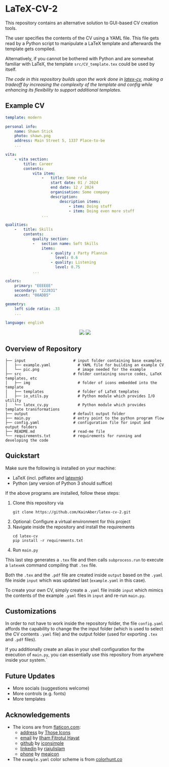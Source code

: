 # LaTeX-CV-2

This repository contains an alternative solution to GUI-based CV creation tools.

The user specifies the contents of the CV using a YAML file. This file gets read by a Python script
to manipulate a LaTeX template and afterwards the template gets compiled.

Alternatively, if you cannot be bothered with Python and are somewhat familiar with LaTeX, the template `src/CV_template.tex` could be used by itself.

*The code in this repository builds upon the work done in [latex-cv](https://github.com/KainAber/latex-cv),
making a tradeoff by increasing the complexity of the template and config while enhancing its flexibility to support additional templates.*

## Example CV

```yaml
template: modern

personal info:
    name: Shawn Stick
    photo: shawn.png
    address: Main Street 5, 1337 Place-to-be
    ...

vita:
    - vita section:
        title: Career
        contents:
            vita item:
                -   title: Some role
                    start date: 01 / 2024
                    end date: 12 / 2024
                    organisation: Some company
                    description:
                        description items:
                            - item: Doing stuff
                            - item: Doing even more stuff
                ...

qualities:
    -   title: Skills
        contents:
            quality section:
            -   section name: Soft Skills
                items:
                    - quality : Party Plannin
                      level: 0.6
                    - quality: Listening
                      level: 0.75
            ...

colors:
    primary: "EEEEEE"
    secondary: "222831"
    accent: "00ADB5"

geometry:
    left side ratio: .33
    ...

language: english

```
<div align="center">
<img src="src/templates/classic_example.png" style="height: auto; max-height: 700px">
<img src="src/templates/modern_example.png" style="height: auto; max-height: 700px">
</div>

## Overview of Repository

```shell
├── input                     # input folder containing base examples
│   ├── example.yaml            # YAML file for building an example CV
│   └── pic.png                 # image needed for the example
├── src                       # folder containing source codes, LaTeX templates, etc
│   ├── img                     # folder of icons embedded into the template
│   ├── templates               # folder of LaTeX templates
│   ├── io_utils.py             # Python module which provides I/O utility
│   └── latex_cv.py             # Python module which provides template transformations
├── output                    # default output folder
├── main.py                   # entry point to the python program flow
├── config.yaml               # configuration file for input and output folders
├── README.md                 # read-me file
└── requirements.txt          # requirements for running and developing the code
```

## Quickstart

Make sure the following is installed on your machine:
* LaTeX (incl. pdflatex and [latexmk](https://mg.readthedocs.io/latexmk.html))
* Python (any version of Python 3 should suffice)

If the above programs are installed, follow these steps:
1. Clone this repository via
    ```shell
   git clone https://github.com/KainAber/latex-cv-2.git
    ```
3. Optional: Configure a virtual environment for this project
3. Navigate inside the repository and install the requirements
    ```shell
    cd latex-cv
    pip install -r requirements.txt
    ```
4. Run `main.py`

This last step generates a `.tex` file and then calls `subprocess.run` to execute a `latexmk` command compiling that `.tex` file.

Both the `.tex` and the `.pdf` file are created inside `output` based on the `.yaml` file inside `input` which was updated last (`example.yaml` in this case).

To create your own CV, simply create a `.yaml` file inside `input` which mimics the contents of the example `.yaml` files in `input` and re-run `main.py`.

## Customizations

In order to not have to work inside the repository folder, the file `config.yaml` affords the capability to change the the input folder (which is used to select the CV contents `.yaml` file) and the output folder (used for exporting `.tex` and `.pdf` files).

If you additionally create an alias in your shell configuration for the execution of `main.py`, you can essentially use this repository from anywhere inside your system.`

## Future Updates

* More socials (suggestions welcome)
* More controls (e.g. fonts)
* More templates

## Acknowledgements

* The icons are from [flaticon.com](https://www.flaticon.com/de/):
  * [address](https://www.flaticon.com/free-icon/stift_484167) by [Those Icons](https://www.flaticon.com/authors/those-icons)
  * [email](https://www.flaticon.com/free-icon/email_3059474) by [Ilham Fitrotul Hayat](https://www.flaticon.com/authors/ilham-fitrotul-hayat)
  * [github](https://www.flaticon.com/free-icon/social_16021236) by [iconsimple](https://www.flaticon.com/authors/iconsimple)
  * [linkedin](https://www.flaticon.com/free-icon/linkedin_3536569) by [riajulislam](https://www.flaticon.com/authors/riajulislam)
  * [phone](https://www.flaticon.com/free-icon/call_16703465) by [meaicon](https://www.flaticon.com/authors/meaicon)
* The `example.yaml` color scheme is from [colorhunt.co](https://colorhunt.co/palette/222831393e4600adb5eeeeee)
